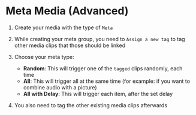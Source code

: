 # Meta Media (Advanced)

1. Create your media with the type of `Meta`
2. While creating your meta group, you need to `Assign a new tag` to tag other media clips that those should be linked
3. Choose your meta type:
   -  **Random**: This will trigger one of the `tagged` clips randomly, each time
   -  **All**: This will trigger all at the same time (for example: if you want to combine audio with a picture)
   -  **All with Delay**: This will trigger each item, after the set delay

4. You also need to tag the other existing media clips afterwards

